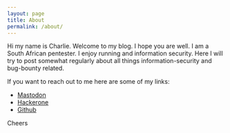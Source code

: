 ```yaml
---
layout: page
title: About
permalink: /about/
---
```


Hi my name is Charlie. Welcome to my blog. I hope you are well. I am a South African pentester. I enjoy running and information security. Here I will try to post somewhat regularly about all things information-security and bug-bounty related.

If you want to reach out to me here are some of my links:

* [Mastodon](https://infosec.exchange/@Moopinger)
* [Hackerone](https://hackerone.com/moopinger)
* [Github](https://github.com/Moopinger)

Cheers
